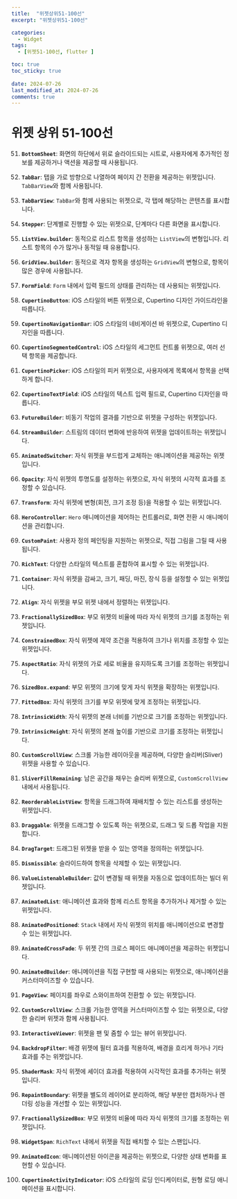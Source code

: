 ```yaml
---
title:  "위젯상위51-100선" 
excerpt: "위젯상위51-100선"

categories:
  - Widget
tags:
  - [위젯51-100선, flutter ]

toc: true
toc_sticky: true
 
date: 2024-07-26
last_modified_at: 2024-07-26
comments: true
---
```



# 위젯 상위 51-100선

51. **`BottomSheet`**: 화면의 하단에서 위로 슬라이드되는 시트로, 사용자에게 추가적인 정보를 제공하거나 액션을 제공할 때 사용됩니다.

52. **`TabBar`**: 탭을 가로 방향으로 나열하여 페이지 간 전환을 제공하는 위젯입니다. `TabBarView`와 함께 사용됩니다.

53. **`TabBarView`**: `TabBar`와 함께 사용되는 위젯으로, 각 탭에 해당하는 콘텐츠를 표시합니다.

54. **`Stepper`**: 단계별로 진행할 수 있는 위젯으로, 단계마다 다른 화면을 표시합니다.

55. **`ListView.builder`**: 동적으로 리스트 항목을 생성하는 `ListView`의 변형입니다. 리스트 항목의 수가 많거나 동적일 때 유용합니다.

56. **`GridView.builder`**: 동적으로 격자 항목을 생성하는 `GridView`의 변형으로, 항목이 많은 경우에 사용됩니다.

57. **`FormField`**: `Form` 내에서 입력 필드의 상태를 관리하는 데 사용되는 위젯입니다.

58. **`CupertinoButton`**: iOS 스타일의 버튼 위젯으로, Cupertino 디자인 가이드라인을 따릅니다.

59. **`CupertinoNavigationBar`**: iOS 스타일의 네비게이션 바 위젯으로, Cupertino 디자인을 따릅니다.

60. **`CupertinoSegmentedControl`**: iOS 스타일의 세그먼트 컨트롤 위젯으로, 여러 선택 항목을 제공합니다.

61. **`CupertinoPicker`**: iOS 스타일의 피커 위젯으로, 사용자에게 목록에서 항목을 선택하게 합니다.

62. **`CupertinoTextField`**: iOS 스타일의 텍스트 입력 필드로, Cupertino 디자인을 따릅니다.

63. **`FutureBuilder`**: 비동기 작업의 결과를 기반으로 위젯을 구성하는 위젯입니다.

64. **`StreamBuilder`**: 스트림의 데이터 변화에 반응하여 위젯을 업데이트하는 위젯입니다.

65. **`AnimatedSwitcher`**: 자식 위젯을 부드럽게 교체하는 애니메이션을 제공하는 위젯입니다.

66. **`Opacity`**: 자식 위젯의 투명도를 설정하는 위젯으로, 자식 위젯의 시각적 효과를 조정할 수 있습니다.

67. **`Transform`**: 자식 위젯에 변형(회전, 크기 조정 등)을 적용할 수 있는 위젯입니다.

68. **`HeroController`**: `Hero` 애니메이션을 제어하는 컨트롤러로, 화면 전환 시 애니메이션을 관리합니다.

69. **`CustomPaint`**: 사용자 정의 페인팅을 지원하는 위젯으로, 직접 그림을 그릴 때 사용됩니다.

70. **`RichText`**: 다양한 스타일의 텍스트를 혼합하여 표시할 수 있는 위젯입니다.

71. **`Container`**: 자식 위젯을 감싸고, 크기, 패딩, 마진, 장식 등을 설정할 수 있는 위젯입니다.

72. **`Align`**: 자식 위젯을 부모 위젯 내에서 정렬하는 위젯입니다.

73. **`FractionallySizedBox`**: 부모 위젯의 비율에 따라 자식 위젯의 크기를 조정하는 위젯입니다.

74. **`ConstrainedBox`**: 자식 위젯에 제약 조건을 적용하여 크기나 위치를 조정할 수 있는 위젯입니다.

75. **`AspectRatio`**: 자식 위젯의 가로 세로 비율을 유지하도록 크기를 조정하는 위젯입니다.

76. **`SizedBox.expand`**: 부모 위젯의 크기에 맞게 자식 위젯을 확장하는 위젯입니다.

77. **`FittedBox`**: 자식 위젯의 크기를 부모 위젯에 맞게 조정하는 위젯입니다.

78. **`IntrinsicWidth`**: 자식 위젯의 본래 너비를 기반으로 크기를 조정하는 위젯입니다.

79. **`IntrinsicHeight`**: 자식 위젯의 본래 높이를 기반으로 크기를 조정하는 위젯입니다.

80. **`CustomScrollView`**: 스크롤 가능한 레이아웃을 제공하며, 다양한 슬리버(Sliver) 위젯을 사용할 수 있습니다.

81. **`SliverFillRemaining`**: 남은 공간을 채우는 슬리버 위젯으로, `CustomScrollView` 내에서 사용됩니다.

82. **`ReorderableListView`**: 항목을 드래그하여 재배치할 수 있는 리스트를 생성하는 위젯입니다.

83. **`Draggable`**: 위젯을 드래그할 수 있도록 하는 위젯으로, 드래그 및 드롭 작업을 지원합니다.

84. **`DragTarget`**: 드래그된 위젯을 받을 수 있는 영역을 정의하는 위젯입니다.

85. **`Dismissible`**: 슬라이드하여 항목을 삭제할 수 있는 위젯입니다.

86. **`ValueListenableBuilder`**: 값이 변경될 때 위젯을 자동으로 업데이트하는 빌더 위젯입니다.

87. **`AnimatedList`**: 애니메이션 효과와 함께 리스트 항목을 추가하거나 제거할 수 있는 위젯입니다.

88. **`AnimatedPositioned`**: `Stack` 내에서 자식 위젯의 위치를 애니메이션으로 변경할 수 있는 위젯입니다.

89. **`AnimatedCrossFade`**: 두 위젯 간의 크로스 페이드 애니메이션을 제공하는 위젯입니다.

90. **`AnimatedBuilder`**: 애니메이션을 직접 구현할 때 사용되는 위젯으로, 애니메이션을 커스터마이즈할 수 있습니다.

91. **`PageView`**: 페이지를 좌우로 스와이프하여 전환할 수 있는 위젯입니다.

92. **`CustomScrollView`**: 스크롤 가능한 영역을 커스터마이즈할 수 있는 위젯으로, 다양한 슬리버 위젯과 함께 사용됩니다.

93. **`InteractiveViewer`**: 위젯을 팬 및 줌할 수 있는 뷰어 위젯입니다.

94. **`BackdropFilter`**: 배경 위젯에 필터 효과를 적용하여, 배경을 흐리게 하거나 기타 효과를 주는 위젯입니다.

95. **`ShaderMask`**: 자식 위젯에 셰이더 효과를 적용하여 시각적인 효과를 추가하는 위젯입니다.

96. **`RepaintBoundary`**: 위젯을 별도의 레이어로 분리하여, 해당 부분만 캡처하거나 렌더링 성능을 개선할 수 있는 위젯입니다.

97. **`FractionallySizedBox`**: 부모 위젯의 비율에 따라 자식 위젯의 크기를 조정하는 위젯입니다.

98. **`WidgetSpan`**: `RichText` 내에서 위젯을 직접 배치할 수 있는 스팬입니다.

99. **`AnimatedIcon`**: 애니메이션된 아이콘을 제공하는 위젯으로, 다양한 상태 변화를 표현할 수 있습니다.

100. **`CupertinoActivityIndicator`**: iOS 스타일의 로딩 인디케이터로, 원형 로딩 애니메이션을 표시합니다.

